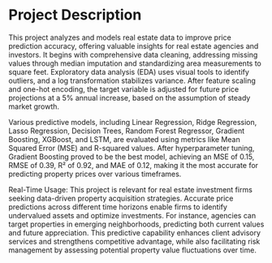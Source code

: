 # Project Description
This project analyzes and models real estate data to improve price prediction accuracy, offering valuable insights for real estate agencies and investors. It begins with comprehensive data cleaning, addressing missing values through median imputation and standardizing area measurements to square feet. Exploratory data analysis (EDA) uses visual tools to identify outliers, and a log transformation stabilizes variance. After feature scaling and one-hot encoding, the target variable is adjusted for future price projections at a 5% annual increase, based on the assumption of steady market growth.

Various predictive models, including Linear Regression, Ridge Regression, Lasso Regression, Decision Trees, Random Forest Regressor, Gradient Boosting, XGBoost, and LSTM, are evaluated using metrics like Mean Squared Error (MSE) and R-squared values. After hyperparameter tuning, Gradient Boosting proved to be the best model, achieving an MSE of 0.15, RMSE of 0.39, R² of 0.92, and MAE of 0.12, making it the most accurate for predicting property prices over various timeframes.

Real-Time Usage: This project is relevant for real estate investment firms seeking data-driven property acquisition strategies. Accurate price predictions across different time horizons enable firms to identify undervalued assets and optimize investments. For instance, agencies can target properties in emerging neighborhoods, predicting both current values and future appreciation. This predictive capability enhances client advisory services and strengthens competitive advantage, while also facilitating risk management by assessing potential property value fluctuations over time.
